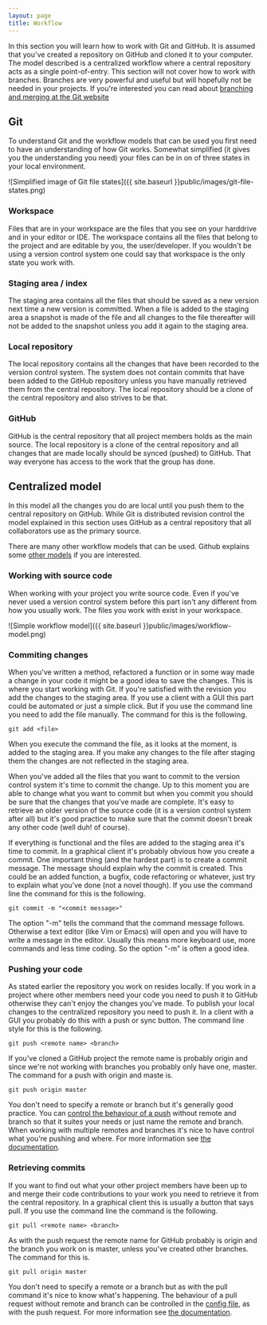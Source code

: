 ```yaml
---
layout: page
title: Workflow
---
```


In this section you will learn how to work with Git and GitHub. It is assumed that you've created a repository on GitHub and cloned it to your computer. The model described is a centralized workflow where a central repository acts as a single point-of-entry. This section will not cover how to work with branches. Branches are very powerful and useful but will hopefully not be needed in your projects. If you're interested you can read about [branching and merging at the Git website](http://www.git-scm.com/book/en/v2/Git-Branching-Basic-Branching-and-Merging)

## <a name="git-model"></a>Git

To understand Git and the workflow models that can be used you first need to have an understanding of how Git works. Somewhat simplified (it gives you the understanding you need) your files can be in on of three states in your local environment.

![Simplified image of Git file states]({{ site.baseurl }}public/images/git-file-states.png)

### <a name="git-model-workspace"></a>Workspace

Files that are in your workspace are the files that you see on your harddrive and in your editor or IDE. The workspace contains all the files that belong to the project and are editable by you, the user/developer. If you wouldn't be using a version control system one could say that workspace is the only state you work with.

### <a name="git-model-staging-area"></a>Staging area / index

The staging area contains all the files that should be saved as a new version next time a new version is committed. When a file is added to the staging area a snapshot is made of the file and all changes to the file thereafter will not be added to the snapshot unless you add it again to the staging area.

### <a name="git-model-local-repository"></a>Local repository

The local repository contains all the changes that have been recorded to the version control system. The system does not contain commits that have been added to the GitHub repository unless you have manually retrieved them from the central repository. The local repository should be a clone of the central repository and also strives to be that.

### <a name="git-model-global-repository"></a>GitHub

GitHub is the central repository that all project members holds as the main source. The local repository is a clone of the central repository and all changes that are made locally should be synced (pushed) to GitHub. That way everyone has access to the work that the group has done.

## <a name="centralized-model"></a>Centralized model

In this model all the changes you do are local until you push them to the central repository on GitHub. While Git is distributed revision control the model explained in this section uses GitHub as a central repository that all collaborators use as the primary source.

There are many other workflow models that can be used. Github explains some [other models](http://www.git-scm.com/book/ch5-1.html) if you are interested.

### <a name="coding"></a>Working with source code

When working with your project you write source code. Even if you've never used a version control system before this part isn't any different from how you usually work. The files you work with exist in your workspace.

![Simple workflow model]({{ site.baseurl }}public/images/workflow-model.png)

### <a name="commiting"></a>Commiting changes

When you've written a method, refactored a function or in some way made a change in your code it might be a good idea to save the changes. This is where you start working with Git. If you're satisfied with the revision you add the changes to the staging area. If you use a client with a GUI this part could be automated or just a simple click. But if you use the command line you need to add the file manually. The command for this is the following.

```
git add <file>
```

When you execute the command the file, as it looks at the moment, is added to the staging area. If you make any changes to the file after staging them the changes are not reflected in the staging area.

When you've added all the files that you want to commit to the version control system it's time to commit the change. Up to this moment you are able to change what you want to commit but when you commit you should be sure that the changes that you've made are complete. It's easy to retrieve an older version of the source code (it is a version control system after all) but it's good practice to make sure that the commit doesn't break any other code (well duh! of course).

If everything is functional and the files are added to the staging area it's time to commit. In a graphical client it's probably obvious how you create a commit. One important thing (and the hardest part) is to create a commit message. The message should explain why the commit is created. This could be an added function, a bugfix, code refactoring or whatever, just try to explain what you've done (not a novel though). If you use the command line the command for this is the following.

```
git commit -m "<commit message>"
```

The option "-m" tells the command that the command message follows. Otherwise a text editor (like Vim or Emacs) will open and you will have to write a message in the editor. Usually this means more keyboard use, more commands and less time coding. So the option "-m" is often a good idea.

### <a name="pushing"></a>Pushing your code

As stated earlier the repository you work on resides locally. If you work in a project where other members need your code you need to push it to GitHub otherwise they can't enjoy the changes you've made. To publish your local changes to the centralized repository you need to push it. In a client with a GUI you probably do this with a push or sync button. The command line style for this is the following.

```
git push <remote name> <branch>
```

If you've cloned a GitHub project the remote name is probably origin and since we're not working with branches you probably only have one, master. The command for a push with origin and maste is.

```
git push origin master
```

You don't need to specify a remote or branch but it's generally good practice. You can [control the behaviour of a push](http://git-scm.com/docs/git-config) without remote and branch so that it suites your needs or just name the remote and branch. When working with multiple remotes and branches it's nice to have control what you're pushing and where. For more information see [the documentation](https://www.kernel.org/pub/software/scm/git/docs/git-push.htm).

### <a name="pulling"></a>Retrieving commits

If you want to find out what your other project members have been up to and merge their code contributions to your work you need to retrieve it from the central repository. In a graphical client this is usually a button that says pull. If you use the command line the command is the following.

```
git pull <remote name> <branch>
```

As with the push request the remote name for GitHub probably is origin and the branch you work on is master, unless you've created other branches. The command for this is.

```
git pull origin master
```

You don't need to specify a remote or a branch but as with the pull command it's nice to know what's happening. The behaviour of a pull request without remote and branch can be controlled in the [config file](http://git-scm.com/docs/git-config), as with the push request. For more information see [the documentation](https://www.kernel.org/pub/software/scm/git/docs/git-pull.html).